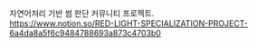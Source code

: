 자연어처리 기반 썸 판단 커뮤니티 프로젝트.
<br/> https://www.notion.so/RED-LIGHT-SPECIALIZATION-PROJECT-6a4da8a5f6c9484788693a873c4703b0
